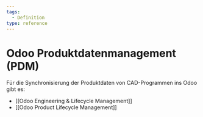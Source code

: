 ```yaml
---
tags:
  - Definition
type: reference
---
```

# Odoo Produktdatenmanagement (PDM)

Für die Synchronisierung der Produktdaten von CAD-Programmen ins Odoo gibt es:

* [[Odoo Engineering & Lifecycle Management]]
* [[Odoo Product Lifecycle Management]]